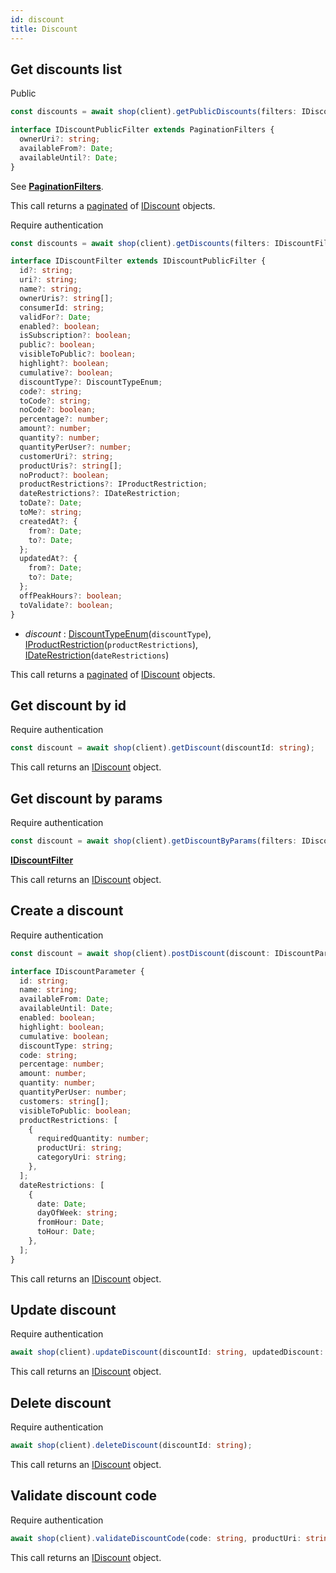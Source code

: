 ```yaml
---
id: discount
title: Discount
---
```


## Get discounts list

<span class="badge badge--success">Public</span>

```ts
const discounts = await shop(client).getPublicDiscounts(filters: IDiscountPublicFilter);
```

```ts
interface IDiscountPublicFilter extends PaginationFilters {
  ownerUri?: string;
  availableFrom?: Date;
  availableUntil?: Date;
}
```

See [**PaginationFilters**](../pagination#pagination-filters).

This call returns a [paginated](../pagination#pagination) of [IDiscount](../shop-types#idiscount) objects.


<span class="badge badge--warning">Require authentication</span>

```ts
const discounts = await shop(client).getDiscounts(filters: IDiscountFilter);
```

<a name="discountFilter"></a>

```ts
interface IDiscountFilter extends IDiscountPublicFilter {
  id?: string;
  uri?: string;
  name?: string;
  ownerUris?: string[];
  consumerId: string;
  validFor?: Date;
  enabled?: boolean;
  isSubscription?: boolean;
  public?: boolean;
  visibleToPublic?: boolean;
  highlight?: boolean;
  cumulative?: boolean;
  discountType?: DiscountTypeEnum;
  code?: string;
  toCode?: string;
  noCode?: boolean;
  percentage?: number;
  amount?: number;
  quantity?: number;
  quantityPerUser?: number;
  customerUri?: string;
  productUris?: string[];
  noProduct?: boolean;
  productRestrictions?: IProductRestriction;
  dateRestrictions?: IDateRestriction;
  toDate?: Date;
  toMe?: string;
  createdAt?: {
    from?: Date;
    to?: Date;
  };
  updatedAt?: {
    from?: Date;
    to?: Date;
  };
  offPeakHours?: boolean;
  toValidate?: boolean;
}
```

- *discount* : [DiscountTypeEnum](../shop-types#discounttypeenum)(`discountType`), [IProductRestriction](../shop-types#iproductrestriction)(`productRestrictions`), [IDateRestriction](../shop-types#idaterestriction)(`dateRestrictions`)


This call returns a [paginated](../pagination#pagination) of [IDiscount](../shop-types#idiscount) objects.

## Get discount by id


<span class="badge badge--warning">Require authentication</span>

```ts
const discount = await shop(client).getDiscount(discountId: string);
```

This call returns an [IDiscount](../shop-types#idiscount) object.

## Get discount by params

<span class="badge badge--warning">Require authentication</span>

```ts
const discount = await shop(client).getDiscountByParams(filters: IDiscountFilter);
```

[**IDiscountFilter**](#discountFilter)

This call returns an [IDiscount](../shop-types#idiscount) object.

## Create a discount

<span class="badge badge--warning">Require authentication</span>

```ts
const discount = await shop(client).postDiscount(discount: IDiscountParameter)
```

```ts
interface IDiscountParameter {
  id: string;
  name: string;
  availableFrom: Date;
  availableUntil: Date;
  enabled: boolean;
  highlight: boolean;
  cumulative: boolean;
  discountType: string;
  code: string;
  percentage: number;
  amount: number;
  quantity: number;
  quantityPerUser: number;
  customers: string[];
  visibleToPublic: boolean;
  productRestrictions: [
    {
      requiredQuantity: number;
      productUri: string;
      categoryUri: string;
    },
  ];
  dateRestrictions: [
    {
      date: Date;
      dayOfWeek: string;
      fromHour: Date;
      toHour: Date;
    },
  ];
}
```

This call returns an [IDiscount](../shop-types#idiscount) object.

## Update discount

<span class="badge badge--warning">Require authentication</span>

```ts
await shop(client).updateDiscount(discountId: string, updatedDiscount: Partial<IDiscountParameter>);
```

This call returns an [IDiscount](../shop-types#idiscount) object.

## Delete discount

<span class="badge badge--warning">Require authentication</span>

```ts
await shop(client).deleteDiscount(discountId: string);
```

This call returns an [IDiscount](../shop-types#idiscount) object.

## Validate discount code

<span class="badge badge--warning">Require authentication</span>

```ts
await shop(client).validateDiscountCode(code: string, productUri: string);
```

This call returns an [IDiscount](../shop-types#idiscount) object.